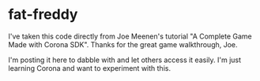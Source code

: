 fat-freddy
==========

I've taken this code directly from Joe Meenen's tutorial "A Complete Game Made with Corona SDK".  Thanks for the great game walkthrough, Joe.

I'm posting it here to dabble with and let others access it easily.  I'm just learning Corona and want to experiment with this.

